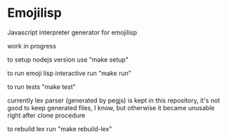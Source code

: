 Emojilisp
========

Javascript interpreter generator for emojilisp

work in progress

to setup nodejs version use "make setup"

to run emoji lisp interactive run "make run"

to run tests "make test"

currently lex parser (generated by pegjs) is kept in this repository, it's not good to keep generated files, I know, but otherwise it became unusable right after clone procedure

to rebuild lex run "make rebuild-lex"